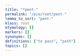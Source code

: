 ```yaml
---
title: "*pent-"
permalink: "/pie/root/pent-"
lemma_to_sort: "pent-"
klass: root
etymology: []
markers: []
synonyms: []
definitions: ["to pass", "path"]
topics: []
---
```

